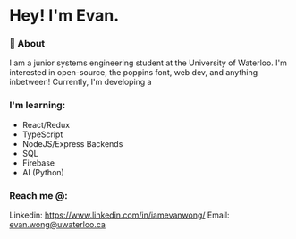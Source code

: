 # Hey! I'm Evan.

### 🙌 About 

I am a junior systems engineering student at the University of Waterloo. I'm interested in open-source, the poppins font, web dev, and anything inbetween! Currently, I'm developing a

### I'm learning:
- React/Redux
- TypeScript
- NodeJS/Express Backends
- SQL
- Firebase 
- AI (Python)

### Reach me @:
Linkedin: https://www.linkedin.com/in/iamevanwong/
Email: evan.wong@uwaterloo.ca
